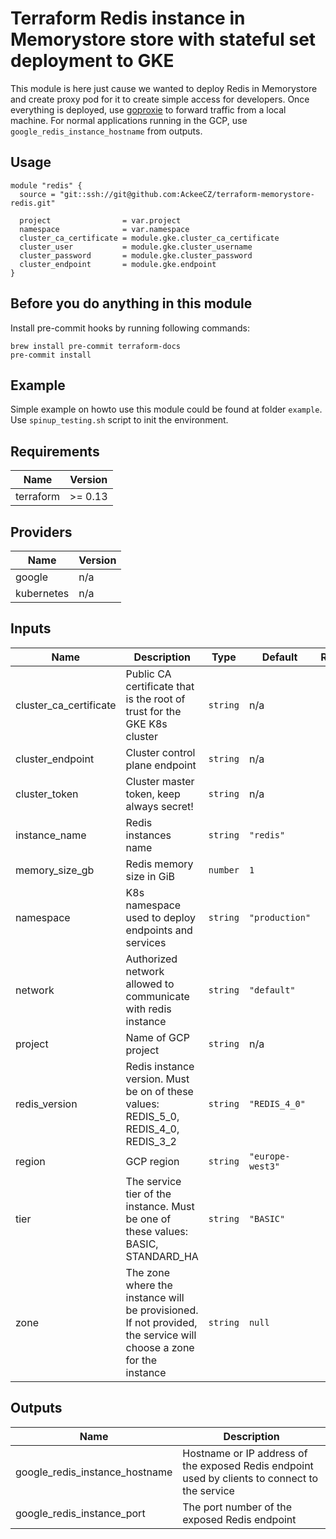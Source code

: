 # Terraform Redis instance in Memorystore store with stateful set deployment to GKE

This module is here just cause we wanted to deploy Redis in Memorystore and create proxy pod for it to create simple
access for developers. Once everything is deployed, use [goproxie](https://github.com/AckeeCZ/goproxie) to forward traffic from a local machine. For
normal applications running in the GCP, use `google_redis_instance_hostname` from outputs.

## Usage

```hcl
module "redis" {
  source = "git::ssh://git@github.com:AckeeCZ/terraform-memorystore-redis.git"

  project                = var.project
  namespace              = var.namespace
  cluster_ca_certificate = module.gke.cluster_ca_certificate
  cluster_user           = module.gke.cluster_username
  cluster_password       = module.gke.cluster_password
  cluster_endpoint       = module.gke.endpoint
}
```

## Before you do anything in this module

Install pre-commit hooks by running following commands:

```shell script
brew install pre-commit terraform-docs
pre-commit install
```

## Example

Simple example on howto use this module could be found at folder `example`. Use `spinup_testing.sh` script to init
the environment.

<!-- BEGINNING OF PRE-COMMIT-TERRAFORM DOCS HOOK -->
## Requirements

| Name | Version |
|------|---------|
| terraform | >= 0.13 |

## Providers

| Name | Version |
|------|---------|
| google | n/a |
| kubernetes | n/a |

## Inputs

| Name | Description | Type | Default | Required |
|------|-------------|------|---------|:--------:|
| cluster\_ca\_certificate | Public CA certificate that is the root of trust for the GKE K8s cluster | `string` | n/a | yes |
| cluster\_endpoint | Cluster control plane endpoint | `string` | n/a | yes |
| cluster\_token | Cluster master token, keep always secret! | `string` | n/a | yes |
| instance\_name | Redis instances name | `string` | `"redis"` | no |
| memory\_size\_gb | Redis memory size in GiB | `number` | `1` | no |
| namespace | K8s namespace used to deploy endpoints and services | `string` | `"production"` | no |
| network | Authorized network allowed to communicate with redis instance | `string` | `"default"` | no |
| project | Name of GCP project | `string` | n/a | yes |
| redis\_version | Redis instance version. Must be on of these values: REDIS\_5\_0, REDIS\_4\_0, REDIS\_3\_2 | `string` | `"REDIS_4_0"` | no |
| region | GCP region | `string` | `"europe-west3"` | no |
| tier | The service tier of the instance. Must be one of these values: BASIC, STANDARD\_HA | `string` | `"BASIC"` | no |
| zone | The zone where the instance will be provisioned. If not provided, the service will choose a zone for the instance | `string` | `null` | no |

## Outputs

| Name | Description |
|------|-------------|
| google\_redis\_instance\_hostname | Hostname or IP address of the exposed Redis endpoint used by clients to connect to the service |
| google\_redis\_instance\_port | The port number of the exposed Redis endpoint |

<!-- END OF PRE-COMMIT-TERRAFORM DOCS HOOK -->
